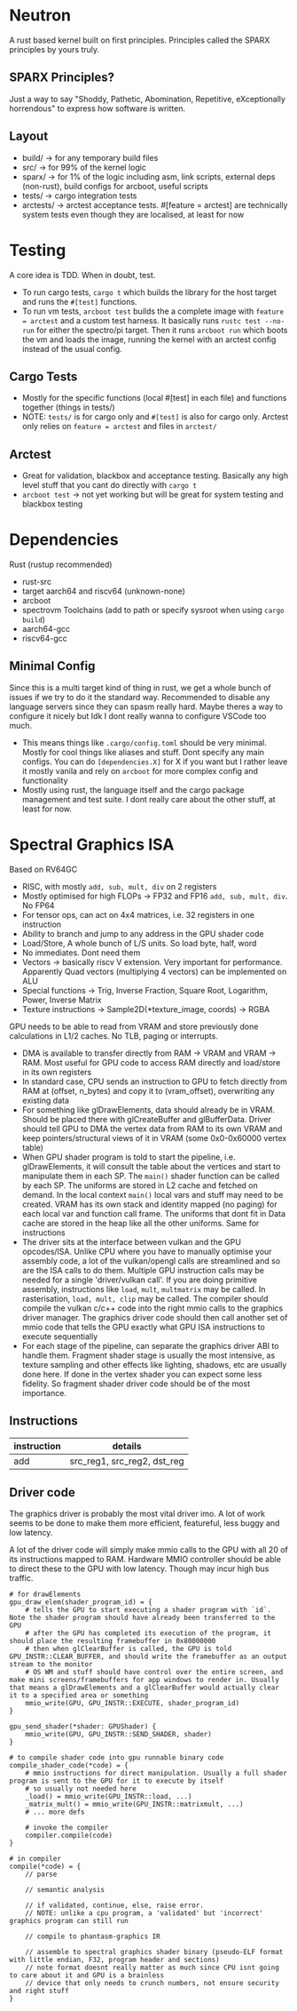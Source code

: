 # Neutron
A rust based kernel built on first principles. Principles called the SPARX principles by yours truly.

## SPARX Principles?
Just a way to say "Shoddy, Pathetic, Abomination, Repetitive, eXceptionally horrendous" to express how software is written.

## Layout
- build/ -> for any temporary build files
- src/ -> for 99% of the kernel logic
- sparx/ -> for 1% of the logic including asm, link scripts, external deps (non-rust), build configs for arcboot, useful scripts
- tests/ -> cargo integration tests
- arctests/ -> arctest acceptance tests. #[feature = arctest] are technically system tests even though they are localised, at least for now

# Testing
A core idea is TDD. When in doubt, test.

- To run cargo tests, `cargo t` which builds the library for the host target and runs the `#[test]` functions.
- To run vm tests, `arcboot test` builds the a complete image with `feature = arctest` and a custom test harness. It basically runs `rustc test --no-run` for either the spectro/pi target. Then it runs `arcboot run` which boots the vm and loads the image, running the kernel with an arctest config instead of the usual config.

## Cargo Tests
- Mostly for the specific functions (local #[test] in each file) and functions together (things in tests/)
- NOTE: `tests/` is for cargo only and `#[test]` is also for cargo only. Arctest only relies on `feature = arctest` and files in `arctest/`
## Arctest
- Great for validation, blackbox and acceptance testing. Basically any high level stuff that you cant do directly with `cargo t`
- `arcboot test` -> not yet working but will be great for system testing and blackbox testing

# Dependencies
Rust (rustup recommended)
 - rust-src
 - target aarch64 and riscv64 (unknown-none)
 - arcboot
 - spectrovm
Toolchains (add to path or specify sysroot when using `cargo build`)
 - aarch64-gcc
 - riscv64-gcc

## Minimal Config
Since this is a multi target kind of thing in rust, we get a whole bunch of issues if we try to do it the standard way. Recommended to disable any language servers since they can spasm really hard. Maybe theres a way to configure it nicely but Idk I dont really wanna to configure VSCode too much.
- This means things like `.cargo/config.toml` should be very minimal. Mostly for cool things like aliases and stuff. Dont specify any main configs. You can do `[dependencies.X]` for X if you want but I rather leave it mostly vanila and rely on `arcboot` for more complex config and functionality
- Mostly using rust, the language itself and the cargo package management and test suite. I dont really care about the other stuff, at least for now.

# Spectral Graphics ISA
Based on RV64GC
- RISC, with mostly `add, sub, mult, div` on 2 registers
- Mostly optimised for high FLOPs -> FP32 and FP16 `add, sub, mult, div`. No FP64
- For tensor ops, can act on 4x4 matrices, i.e. 32 registers in one instruction
- Ability to branch and jump to any address in the GPU shader code
- Load/Store, A whole bunch of L/S units. So load byte, half, word
- No immediates. Dont need them
- Vectors -> basically riscv V extension. Very important for performance. Apparently Quad vectors (multiplying 4 vectors) can be implemented on ALU
- Special functions -> Trig, Inverse Fraction, Square Root, Logarithm, Power, Inverse Matrix
- Texture instructions -> Sample2D(*texture_image, coords) -> RGBA

GPU needs to be able to read from VRAM and store previously done calculations in L1/2 caches. No TLB, paging or interrupts.
- DMA is available to transfer directly from RAM -> VRAM and VRAM -> RAM. Most useful for GPU code to access RAM directly and load/store in its own registers
- In standard case, CPU sends an instruction to GPU to fetch directly from RAM at (offset, n_bytes) and copy it to (vram_offset), overwriting any existing data
- For something like glDrawElements, data should already be in VRAM. Should be placed there with glCreateBuffer and glBufferData. Driver should tell GPU to DMA the vertex data from RAM to its own VRAM and keep pointers/structural views of it in VRAM (some 0x0-0x60000 vertex table)
- When GPU shader program is told to start the pipeline, i.e. glDrawElements, it will consult the table about the vertices and start to manipulate them in each SP. The `main()` shader function can be called by each SP. The uniforms are stored in L2 cache and fetched on demand. In the local context `main()` local vars and stuff may need to be created. VRAM has its own stack and identity mapped (no paging) for each local var and function call frame. The uniforms that dont fit in Data cache are stored in the heap like all the other uniforms. Same for instructions
- The driver sits at the interface between vulkan and the GPU opcodes/ISA. Unlike CPU where you have to manually optimise your assembly code, a lot of the vulkan/opengl calls are streamlined and so are the ISA calls to do them. Multiple GPU instruction calls may be needed for a single 'driver/vulkan call'. If you are doing primitive assembly, instructions like `load`, `mult`, `multmatrix` may be called. In rasterisation, `load, mult, clip` may be called. The compiler should compile the vulkan c/c++ code into the right mmio calls to the graphics driver manager. The graphics driver code should then call another set of mmio code that tells the GPU exactly what GPU ISA instructions to execute sequentially
- For each stage of the pipeline, can separate the graphics driver ABI to handle them. Fragment shader stage is usually the most intensive, as texture sampling and other effects like lighting, shadows, etc are usually done here. If done in the vertex shader you can expect some less fidelity. So fragment shader driver code should be of the most importance.

## Instructions

| instruction | details |
| --- | --- |
| add | src_reg1, src_reg2, dst_reg |

## Driver code
The graphics driver is probably the most vital driver imo. A lot of work seems to be done to make them more efficient, featureful, less buggy and low latency.

A lot of the driver code will simply make mmio calls to the GPU with all 20 of its instructions mapped to RAM. Hardware MMIO controller should be able to direct these to the GPU with low latency. Though may incur high bus traffic.

```rei
# for drawElements
gpu_draw_elem(shader_program_id) = {
    # tells the GPU to start executing a shader program with `id`. Note the shader program should have already been transferred to the GPU
    # after the GPU has completed its execution of the program, it should place the resulting framebuffer in 0x80000000
    # then when glClearBuffer is called, the GPU is told GPU_INSTR::CLEAR_BUFFER, and should write the framebuffer as an output stream to the monitor
    # OS WM and stuff should have control over the entire screen, and make mini screens/framebuffers for app windows to render in. Usually that means a glDrawElements and a glClearBuffer would actually clear it to a specified area or something
    mmio_write(GPU, GPU_INSTR::EXECUTE, shader_program_id)
}

gpu_send_shader(*shader: GPUShader) {
    mmio_write(GPU, GPU_INSTR::SEND_SHADER, shader)
}

# to compile shader code into gpu runnable binary code
compile_shader_code(*code) = {
    # mmio instructions for direct manipulation. Usually a full shader program is sent to the GPU for it to execute by itself
    # so usually not needed here
    _load() = mmio_write(GPU_INSTR::load, ...)
    _matrix_mult() = mmio_write(GPU_INSTR::matrixmult, ...)
    # ... more defs

    # invoke the compiler
    compiler.compile(code)
}

# in compiler
compile(*code) = {
    // parse

    // semantic analysis

    // if validated, continue, else, raise error.
    // NOTE: unlike a cpu program, a 'validated' but 'incorrect' graphics program can still run

    // compile to phantasm-graphics IR

    // assemble to spectral graphics shader binary (pseudo-ELF format with little endian, F32, program header and sections)
    // note format doesnt really matter as much since CPU isnt going to care about it and GPU is a brainless
    // device that only needs to crunch numbers, not ensure security and right stuff
}
```
